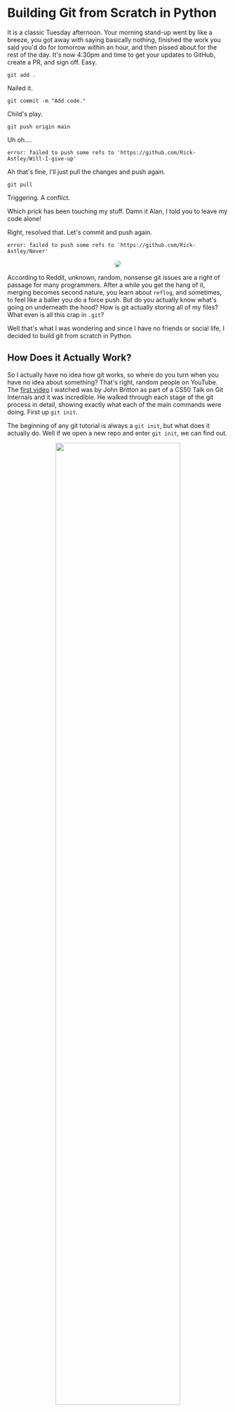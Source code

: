 # Building Git from Scratch in Python

It is a classic Tuesday afternoon. Your morning stand-up went by like a breeze, you got away with saying basically nothing, finished the work you said you'd do for tomorrow within an hour, and then pissed about for the rest of the day. It's now 4:30pm and time to get your updates to GitHub, create a PR, and sign off. Easy.

`git add .`

Nailed it.

`git commit -m "Add code."`

Child's play.

`git push origin main`

Uh oh....

`error: failed to push some refs to 'https://github.com/Rick-Astley/Will-I-give-up'`

Ah that's fine, I'll just pull the changes and push again.

`git pull`

Triggering. A conflict. <br>

Which prick has been touching my stuff. Damn it Alan, I told you to leave my code alone! <br>

Right, resolved that. Let's commit and push again.

`error: failed to push some refs to 'https://github.com/Rick-Astley/Never'`

<p align="center">
    <img src="./assets/facepalm.jpg" style="border-radius: 8px;" />
</p>

According to Reddit, unknown, random, nonsense git issues are a right of passage for many programmers. After a while you get the hang of it, merging becomes second nature, you learn about `reflog`, and sometimes, to feel like a baller you do a force push. But do you actually know what's going on underneath the hood? How is git actually storing all of my files? What even is all this crap in `.git`?

Well that's what I was wondering and since I have no friends or social life, I decided to build git from scratch in Python.


## How Does it Actually Work?

So I actually have no idea how git works, so where do you turn when you have no idea about something? That's right, random people on YouTube. The [first video](https://www.youtube.com/watch?v=lG90LZotrpo&t=396s&ab_channel=CS50) I watched was by John Britton as part of a CS50 Talk on Git Internals and it was incredible. He walked through each stage of the git process in detail, showing exactly what each of the main commands were doing. First up `git init`.

The beginning of any git tutorial is always a `git init`, but what does it actually do. Well if we open a new repo and enter `git init`, we can find out.

<p align="center">
    <img src="./assets/git_init.png" style="border-radius: 8px; width: 75%;" />
</p>

Cool, so `git init` adds a `.git` directory, which subsequently holds a bunch of stuff that I have no idea about, but it's a start!. They all seem pretty empty.  What do these folders actually do? Well, apparently this is where everything happens, this is git. Using the `tree {folder}` command to view the whole directory, we can see how `.git` changes as we begin adding and commiting files. What's the first thing that people normally add to a repo and then immediately ignore? That's right, a `README.md`.

Here's what the `.git` directory looks like when we add and commit a file. The key folder to look out for is `.git/objects`:

<br>

<!-- <p align="center">
    <div style="display: inline-block; width: 30%; text-align: center;">
        <p><strong>Before</strong></p>
        <img src="./assets/git_init_tree.png" alt="git_tree" style="vertical-align: top; width: 100%; border-radius: 8px;">
    </div>
    <div style="display: inline-block; width: 30%; text-align: center; margin-left: 1%; margin-right: 1%;">
        <p><strong>Add README</strong></p>
        <img src="./assets/add_readme.png" alt="git_add_readme" style="vertical-align: top; width: 100%; border-radius: 8px;">
    </div>
    <div style="display: inline-block; width: 30%; text-align: center;">
        <p><strong>Commit README</strong></p>
        <img src="./assets/commit_readme.png" alt="git_commit_readme" style="vertical-align: top; width: 100%; border-radius: 8px;">
    </div>
</p> -->

Before | Add README | Commit README
:---:|:---:|:---:
![git_tree](./assets/git_init_tree.png) | ![git_add_readme](./assets/add_readme.png) | ![git_commit_readme](./assets/commit_readme.png)

<br>

Brilliant.

So what the hell are these? Well, as the doctor said to me during my rectal examination, let's have a look inside and see. We can use the `git cat-file {filename}` command. The `{filename}` here includes the two character folder that the file is in, and usefully, we only have to write out the first several characters. Let's use it on the first file that was made, e69de29.

<p align="center">
    <img src="./assets/readme_cat-file.png" style="border-radius: 8px; width: 75%;" />
</p>

Well that was useless.

Or was it?! If you remember, the `README.md` file we created was actually empty, so having e69de29 also empty is exactly what we wanted all along! Bet you didn't see that coming, loser!

So let's try another, f93e3a perhaps.

<p align="center">
    <img src="./assets/tree_cat-file.png" style="border-radius: 8px; width: 75%;" />
</p>

Ah this has something in it. I recognise `README.md`, and that random string of letters and numbers looks very similar to the object that was created after adding the `README.md`. According to Mr. Britton, this is a Tree Object. A tree object is basically a representation of a directory. This one is quite plain because we only had a single file, but if we had multiple files and folders in our repo, we would have a row for each of them, containing the reference (that long string of random digits) and file/folder name. The files would be Blob Objects, and the folders would be Trees. This is basically how git builds out and saves the structure and content of repos.

The final object used by git (that my noob brain is aware of) is called a Commit Object, which contains a reference to the main tree for the current working directory, the author, and the commit message.

<p align="center">
    <img src="./assets/commit_cat-file.png" style="border-radius: 8px; width: 75%;" />
</p>

Cool! I still have a few questions, but I think we can build that.

<br>

## Building the Basics

So we need an `init` command, an `add` command, a `commit` command, and access from the terminal.

Let's start with the terminal. Obviously for git, you just type `git {command}`, however, I don't know how to do that. So, to avoid getting dragged off into the world of command line tools, we're going to use a workaround and just run a Python file and pass arguments to it. Our system is going to be called `lit` because why not, and the entry point is going to be `lit.py`.

When we run `lit.py` we need a way of passing the command we are going to run, with the associated arguments, for example, passing a commit message. We'll use `argparse` to do this. `argparse` is a nice library that allows us to define input arguments with some relatively straightforward code. We'll also use `loguru` as the logger because I like pretty colours ([Loguru GitHub](https://github.com/Delgan/loguru)).

Let's start by just taking in the name of a command and printing it to make sure everything is working smoothly. To do this, we'll define the parser, add the command argument, assign that to an `arguments` variable and log it.

<p align="center">
    <img src="./assets/lit_1.png" style="border-radius: 8px;" width="600"/>
</p>

Does this work?

<p align="center">
    <img src="./assets/lit_1_output.png" style="border-radius: 8px; width: 75%;" />
</p>

Excellent. Since I have no real idea of how the actual commands will actually work, we'll hold off on adding anything more until they are actually needed. Also, yes, I was doing this on a Sunday afternoon, I told you I had no friends. Anyway, let's move on and make the first command, `init`.

For `init`, we need to decide on the directory structure. At the moment, we won't need most of the rubbish in the `.git` file, we'll just cut it to specifically the folders we're using, which is actually just the `objects` directory. I'm sure the other stuff is important, but I barely understand things as they are, let alone having a bloody `hooks.fsmonitor-watchman.sample`, whatever the hell that is. Additionally, we're going to make one small tweak. In his demonstration, Mr Britton showed us how we can think of git working across multiple environments. You have your working area, which is your IDE, where you actually edit the code. You have the staging area, which is where your code goes when you use `git add`, and finally your repo, which is what happens when you use `git commit`. However, from what we've seen above, `add` duplicates the files you currently have in your working area to `.git/`. `commit` then creates a Tree object for your overall directory, as well as a Commit object. This flow doesn't fully line up with the environment analogy from Mr Britton, but I much prefer it how he says it, therefore, we're going to have a `staging/` area, which adds your whole working directory when you use `add`, and then moves this to `local/` area when you use `commit`. Under both of these, we'll have `object/` directories to hold the actual files. Why? Because it makes sense in my head. But isn't the original way better? Probably, but I'm writing this, so my house, my rules.

For `add`, we need the following structure:
```
.lit  
│
└───staging/objects
│   
└───local/objects
```

We'll make a folder `lit/` in our working directory to hold all of the associated functionality, and then we'll add an `initialise.py` file where we will add the logic for creating the `.lit/` folder. Finally, we'll add an `__init__.py` as we'll be calling this functionality from the `lit.py` file we made earlier.

```
lit  
│
└───__init__.py
│   
└───initialise.py
```

In `initialise.py`, the first thing we need to do is create a `.lit` directory. To do this, we can tap into the `os.system()`, which allows us to run shell commands from Python, and then call `mkdir` to make a directory. Let's log that `.lit` has been created while we're at it, and wrap it in a function called `create_dot_lit_directory()`.

<p align="center">
    <img src="./assets/add_lit_dir.png" style="border-radius: 8px;" width="600"/>
</p>

Perfect, and we can repeat for `staging/objects` and `local/objects`, using the `-p` flag after `mkdir` to create any parent directories where necessary (`staging/` and `local/`). We'll also do a quick check beforehand to see if lit has already been initialised and tell the user if it has. I'm not sure how git does this, but this is good enough for me.

<p align="center">
    <img src="./assets/add.png" style="border-radius: 8px;" width="600"/>
</p>

Cool, so how do we link this with our `lit.py` file so we can run it with an `init` command? If we think about the flow, we'll want to run `lit.py` with a command. Then based on that command, we want the programme to run the associated script. Here, we'd use the `init` command and we'd want `lit.py` to call `initialise.py`. Therefore, I'm thinking that we can have a middle layer, a script called `run.py`, that will take the parsed input from `lit.py` and call the wanted script based on the command. We can put `run.py` and `initialise.py` inside the `lit/` folder for organisation. 

<p align="center">
    <img src="./assets/diagrams/lit_init_diagram.png" style="border-radius: 8px;"/>
</p>

So to actually build `run.py`, we'll want a `run()` function and then some way of taking the command given, which is a string, and linking that to the `init.py` script. Further down the line, we'll want to do this for the other git commands too. This sounds like the perfect place to use an `Enum`.

If you aren't familiar, an `Enum` is an incredible object in Python. They are a class that lets you tie a given name to another object. They are somewhat similar to dictionaries, but they are immutable, so, regardless of how badly we screw up, we should always be referencing the right function. Additionally, they have good type hinting, so we know the values exist and are spelling them correctly. There are a lot more reasons, but these are pretty good ones.

Let's create an Enum called `LitCommands` and link the `init` terminal command to the `create_dot_lit_directory()` function, but without calling it. Not calling it in the Enum means we can reference `LitCommand[init].value`, shove a couple of these `()` on the end, and boom! We're calling the `create_dot_lit_directory()` script. 

<p align="center">
    <img src="./assets/lit_command_enum.png" style="border-radius: 8px;" width="600"/>
</p>

This will allow us to create our `run()` function. We want to take in the command line input from the user, the `init` command, get the associated function from the enum, assign it to a variable, `command_function`, and finally call it, `command_function()`.

<p align="center">
    <img src="./assets/run_run_incorrect.png" style="border-radius: 8px;" width="600"/>
</p>

Now we just call `run()` from `lit.py` and we should be groovy!

<p align="center">
    <img src="./assets/lit_run.png" style="border-radius: 8px;" width="600"/>
</p>

And let's give it a whirl, `python lit.py init`

<p align="center">
    <img src="./assets/init_error.png" style="border-radius: 8px;" width="600"/>
</p>

Shit.

So what's going on here? When we assigned the function within the `LitCommand` enum, Python takes the function to be a **method** of the class, rather than an attribute. We can see this if we use `LitCommand.init()` at the beginning of the `run()` function rather than `LitCommand[command].value`. Everything works smoothly. Instead, since `init` (without the brackets) isn't a member of the Enum, we get a `KeyError` when we try and do `LitCommand["init"]`. To get around this, we can use a sneaky Python function call `partial`, which is from the `functool` library. It takes a function as the first argument and returns to us a function that we can call elsewhere in the programme as and when required. Since we're not directly assigning a function to an Enum member, it doesn't take to to be a method, and we can reference it as `LitComment["init"]` just as we want.

<p align="center">
    <img src="./assets/lit_command_enum_partial.png" style="border-radius: 8px;" width="600"/>
</p>

Now when we run `python lit.py init`, we get.

<p align="center">
    <img src="./assets/lit_init.png" style="border-radius: 8px;" width="600"/>
</p>

Fucking money.

## Lit Add

Sweet, we have our directory to start storing stuff, let's start adding things. To do this with git, we use the `git add` command, followed by the files we want to add or just `.` if we want to add everything new. When we do this, copies are created for each of the files that we want to move across. Our implementation is going to be slightly different, and slightly more inefficient as it will involve more moving of files. When we call `lit add`, we are going to add all of the staging files to a `staging` directory, and only move them to the `local/` storage when we `commit`.

We'll start with making a `lit/add.py` file to contain the functionality, with `add_to_staging()` as the main function. Seems reasonable enough. Unlike with `init.py` and `create_dot_lit_directory()`, this function will actually take arguments, the list of files that we want to add. We can type hint this with a list of strings, `List[str]`. One other argument that we want to account for is if the user passes `.`, which is to just add everything new. For now, we will just add everything, which works because if we're adding old stuff that is already committed, there will basically be no change as it will simply be overwritten with the exact same file. To separate between a list of files and `.`, we'll use a simple `if` statement.

Let's deal with `.` as it's more general.

So what's the actual plan? We want to copy all of the files and folders in the working directory to `.lit/staging/objects/`. More than that, if we look back to what git does when we add a file:

<p align="center">
    <img src="./assets/add_readme.png" style="border-radius: 8px;" width="400"/>
</p>

We also change the name. What is this name? It's the SHA-1 hash of the file's contents (I think it also hashes random header information and a bunch of other crap, but we'll ignore that for now). So we don't need to just copy the file across, we also need to hash the contents and rename it. The final slice of magic is that git takes the first two characters of this hash, and turns them into the parent folder name. This helps with folder organisation, rather than just having a bunch of random files. For completeness, it will also compress the file, but I'm just going to pretend that doesn't happen. Too complicated.

So, what we need is to copy all of the files in our working directory to `.lit/staging/objects/` and then update the name with the hash. Seems simple enough. Oh wait, what about the directories? We need to copy them across too and save them as Tree Objects. Hmmm, let's just fix that when we come to it. Let's start of simple.

The game plan is as follows:
1. Go through every file in our current working directory.
2. For every file, get the hash to use as the file name.
3. Copy the file to the `.lit/staging/objects/` directory and change the name.

### Walking Through The Directory

`os` provides us with a really nice function, `os.walk()`. `os.walk()` takes a path as the input and loops over all of the directories from that point onwards. Seems pretty ideal if you ask me. So going through each of the directories and get a list of files, loop over each of the files, hash them, and copy them to our staging directory. Easy peasy.

<p align="center">
    <img src="./assets/os_walk.png" style="border-radius: 8px;" width="600"/>
</p>

Wait, shit, how do you hash things. Wait, what the hell even is hashing?

One second....

<iframe width="560" height="315" src="https://www.youtube.com/embed/DMtFhACPnTY" frameborder="0" allow="accelerometer; autoplay; clipboard-write; encrypted-media; gyroscope; picture-in-picture" allowfullscreen></iframe>

[Computerphile to the rescue.](https://www.youtube.com/watch?v=DMtFhACPnTY&ab_channel=Computerphile)

Okay, so, I'm definitely not going to code that from scratch, git is hard enough. Absraction, activate! And just like that `hashlib` has appeared and can do all the hard work for us.

It would be good if we had a function that takes in a file and returns the hash of its contents. Using `hashlib`, we need to create a `sha1()` object using `hashlib.sha1()`, then pass the file through the `.update({data})` function, and finally call `.hexdigest()` and bada-bing bada-boom, we have our hash.

<p align="center">
    <img src="./assets/hash_file.png" style="border-radius: 8px;" width="600"/>
</p>

Actual, rather than passing the file to the function, why don't we just pass the filename. We're far more likely to be working with a filename than a variable containing a whole file anyway. Let's update the function to accept a file path, and read the file as part of the function's logic.

<p align="center">
    <img src="./assets/hash_filepath.png" style="border-radius: 8px;" width="600"/>
</p>

<p align="center">
    <img src="./assets/add_to_staging_fail_1.png" style="border-radius: 8px;" width="600"/>
</p>

So we have a function, `add_to_staging()` that takes a list of files as the argument. We ignore the files and then walk through the entire directory, hashing all of the files as we go. We just need to add the `add` command to `lit/run.py`, linking it to the `add_to_staging()` function, which should be straightforward enough.

<p align="center">
    <img src="./assets/lit_command_add.png" style="border-radius: 8px;" width="600"/>
</p>

Nice, let's give this a go. The command should be `python lit.py add`.

<p align="center">
    <img src="./assets/lit_add_fail_2.png" style="border-radius: 8px;" width="600" />
</p>

Not bad, it worked for the first few files, then breaks. So what do the working files have in common?

<p align="center">
    <img src="./assets/mukduk_directory.png" style="border-radius: 8px;" width="600" />
</p>

They're all base files in my working directory. Whereas `run.py`, where the error is, that's a file within the `lit/` folder. So what's happening is that `os.walk()` is going through the working directory no problem. But, when it's hitting the folders and sub-files, it's providing just the individual file name. This is then a problem for our hashing function because it's trying to find `run.py`, but that doesn't exist. What the function needs is `lit/run.py`. Unfortunately this will happen to all files not directly in our working directory because we are running the functions from our working directory. All filepaths need to be relative to this directory. So the solution is to just pass the filepath relative to our working directory and that should solve the problem. How do we do this?

Luckily, our old friend `os.walk()` gives us another helping hand. When going through all of the files, it also gives us a `root`. The `root` is the path from the root directory on our machine to the directory we are currently looping through. For me, this is initially `/Users/thomaschia/Code/mukduk`, and then goes to `/Users/thomaschia/Code/mukduk/lit`, and so on. Therefore, if we take the `root` and join it with the file name, that will give us the full path and our hashing function will be able to find the correct file.

Let's give that a spin, `python lit.py add`.

I mean, there were no errors, and technically it did exactly what it was meant to...just not quite what I wanted.

<p align="center">
    <img src="./assets/lit_add_too_many_files.png" style="border-radius: 8px;" />
</p>

It went through and found the hashes for literally everthing in my current directory, virtual environments, libraries, everything. Solution, we need a `.gitignore`. For now, this can just be a list of files and folders, I doubt it'll be that long, and then, just before we loop over all of the files, we exclude the ones in that list.

`IGNORED_DIRS = [".lit", ".git", "venv", "__pycache__", ".env"]`

<p align="center">
    <img src="./assets/add_ignore.png" style="border-radius: 8px;" />
</p>

Here we are updating the `files` and `dirs` variables inplace when we are looping through, ignoring the directories and files specified in `IGNORED_DIRS`. The way `os.walk()` is designed, it will only access directories whose names remain in the `dirs` variable. So, when we run `python lit.py add` now we get....

<p align="center">
    <img src="./assets/add_ignore_output.png" style="border-radius: 8px;" />
</p>

Excellent, much more in line with what we are after. I can see this logic growing as we start to look at directories, so let's break this off into a function called `get_files_and_hashes()`, which will return a dictionary of filenames and their associated references. It will take in a `path` as a parameter. However, we don't just want a list of straight files, we also need some concept of the directory structure. So where a file is within a directory, we need to know that. Luckily, this shouldn't be too complicated, as we have the full path already, we can get the relative path easily by comparing the full path to the `path` parameter passed.

<p align="center">
    <img src="./assets/lit_add_relative_path.png" style="border-radius: 8px;" />
</p>

Now we need to return the list of files and hashes so that we can use it to copy the files into the staging area and create the necessary Tree Objects to represent the structure of the repo. Based on what we are currently returning, we'll be able to tease this out as we have the relative file path, so I think the best bet is to create a `NamedTuple` of the relative path and the hash, and return a list of these. I shall name this `FileHash`. Planning ahead, we can then loop over each of these, splitting the path at the first `/` and building the Trees from there.

<p align="center">
    <img src="./assets/file_hash.png" style="border-radius: 8px;" />
</p>

Things are starting to come together. Next we need to copy the files across to our `.lit/staging/objects/` directory. We'll start by looping over our `files_and_hashes` variable. From the hash, we need the first two characters for the directory name and the remaining for the filename. This structure is used to avoid just a massive block of all the files you've ever committed. Let's then check if the directory exists, and create it if not. Then we can use `os.system()` to copy the file from our working directory to the staging area.

<p align="center">
    <img src="./assets/add_copy_files.png" style="border-radius: 8px;" />
</p>

Almost there, the next stage of the `add` is to create the Tree Objects to get the structure of the repo. We should be able to do this from within the same loop as copying the files across and given there might be multiple sub-directories and we'll be wanting to create a Tree for all of them, this seems like the kind of place recursion would come in handy. Therefore, we'll start by breaking our into a new function called `get_tree_object()`.

Actually, I don't think that would work. We need all of the files that come under a particular folder in order to create the tree. Therefore, with a separate function, we'd need to be passing the entire list of FileHash objects, going through them each time, and pulling out the relevant sub-directories. There has to be a better way. And looking at what we've already done, the `os.walk()` function is already going through all of the folders, surely there is some way we can just use that.

So what we need is a hash of all of the files inside a directory. We can get that by taking all of the individual file hashes and just hashing those. So what we actually need for each directory is a list of the sub-files and their hashes. The `get_files_and_hashes()` function is already doing that. So, if we just loop over all the directories in `os.walk()`, surely we can just call the function recursively and it'll output exactly what we want. Right? We get a list of hashes, hash them all together and that should be the hash for our tree.

<p align="center">
    <img src="./assets/directory_hashes.png" style="border-radius: 8px;" />
</p>

I think that works. Now we just need to convert it to the `FileHash` object and can append it to our `files_and_hashes` list. Although, the list isn't just `FileHash`s now, so we should probably update the name. `ObjectHash`, that'll do. We're also going to need to add some extra attributes to it. We are hashing files or directories, so we'll add `object_type` so we know what the underlying object is. Let's also give it a name for the file/directory it represents, `object_name`.

<p align="center">
    <img src="./assets/files_and_hashes.png" style="border-radius: 8px;" />
</p>

And there we have it, the meat and potatoes of the `add` command. So, currently we have a list of all of the files and folders in our working directory, with their associated hashes, as well as some other information. Now we need to copy the actual files themselves across to `.lit/staging/objects/`, create Tree Objects for the folders, and finally add some kind of reference so we know which files contains the main tree for the whole repo. Let's start with the files. This should be straightforward enough as we can loop through all the files and use the `os.system()` command, like we did with `init` to make the `.lit/` folder, but we'll use `cp` rather than `mkdir`. Actually, now we mention it, we will need to `mkdir`. Remember how the files are stored, first we have a folder of the first two characters from the hash and then the file name is the rest of it. So we should check if the first two characters exist as a directory already, and then create it if not. Copying should be relatively straightforward too, we can just do `cp {original_file_location} {location_to_copy_to}`.

<p align="center">
    <img src="./assets/add_copy_files_2.png" style="border-radius: 8px;" />
</p>

For the directories, it might be slightly more complicated. We don't want to copy anything across, we want to create whole new Tree Objects. If I remember correct, they contain a list of items representing the elements of the directory, including the object type, the hash of the object, and the original file/directory name. So, as we're looping through the list of `ObjectHash`s, we can check if the `object_type` is `directory` and if it is, create the tree. This will involve going through all of the `ObjectHash`s again and finding all of the objects that have the directory in question as the parent. Two slight problems. One, looping over everything again seems quite inefficient, and two, we don't know what an object's parent is. For the first one, I'm going to just ignore it. Poof, the problem is gone. For the second one, we should be able to just add `parent` as an additional attribute to the `ObjectHash`. Then, when we are looping over all of the files again, we can just check if the parent name is the same as the directory's name. If it is, we can add it to a `sub_tree` list, which will include exactly what we need, mainly the object type, the hash, and the original name. Cool!

<p align="center">
    <img src="./assets/sub_tree.png" style="border-radius: 8px;" />
</p>

Now we can create the tree file in our staging area. First, let's check that the first two characters of the hash exist, as we did with the files. And then we can write a file that has each element in `sub_tree` as a new line. Easy.

<p align="center">
    <img src="./assets/create_trees.png" style="border-radius: 8px;" />
</p>

There's actually another thing to do before we exit out of the loop of `files_and_hashes` and that is to create a final tree of the current working directory. This will be a tree, like above, but only containing files and folders that are directly in our base directory. Luckily, having the `parent` will come in handy, as all of those files and folders will have a `parent` of `""`. So, in a similar way we did with the `sub_tree`, we can create a list of all of the base files and just append anything new. For the hash, we can start with a base hash, and update it with the hashes of the objects contained. We'll need a `current_tree` list and a `current_tree_hash` that will, surprisingly, store the hash. Then, to get the final hash of the current tree, we can call `.hexdigest()` once we exit the loop.

<p align="center">
    <img src="./assets/current_tree.png" style="border-radius: 8px;" />
</p>

Almost there!

We can now save the tree just like we did with the sub-trees.

<p align="center">
    <img src="./assets/save_current_tree.png" style="border-radius: 8px;" />
</p>

And then finally, we need a reference to the main tree of the repo, so we know where to start if we wanted to rebuild. This can be as simple as a file with the a single line containing the current tree reference and a string telling us that it is a tree. We will call this the `add_reference` and save it to `.lit/`

<p align="center">
    <img src="./assets/add_to_staging_v1.png" style="border-radius: 8px;" />
</p>

And there we have it, in all its glory. Isn't she beautiful! Let's give her a test run, `python lit.py add`

<p align="center">
    <img src="./assets/add_log.png" style="border-radius: 8px;" width="600"/>
</p>

<p align="center">
    <img src="./assets/add_dot_lit_files.png" style="border-radius: 8px;" width="600"/>
</p>

<p align="center">
    <img src="./assets/add_reference.png" style="border-radius: 8px;" width="600"/>
</p>

<p align="center">
    <img src="./assets/current_tree_file.png" style="border-radius: 8px;" width="600"/>
</p>

It works!!! It fucking works!!!! We have a bunch of files in our staging area, our `add_reference` files contains a pointer to a file, and when we go to that file, it's a tree for the current fucking working directory!!!! PARTYYYYYYYYY.

Might need to take a holiday after that.

## Lit Commit

The final of the stage of the standard commiting process is, of course, `git commit`.

In actual git this creates the tree object for the overall directory as well as creating a Commit Object. We've already created the overall tree, so the equivalent stage for us is to move the files from our staging directory to our local repository, which is stored in `.lit/local/objects/`. That should be straightfoward enough. The second part is is the same. As we found out at the beginning, the Commit Object is basically a pointer to the latest tree for the directory as well as a commit message. This is stored in the same way as everything else, by hashing it and using that as the file name.

Another question is, once we do this and have added everything to the local repo, how do we know which file contains the latest commit? Git stores this information in a file called `HEAD`. You can see this if you use `git cat-file -p HEAD` when inside `.git`. I think I might do it slightly differently and hold a pointer to the latest Commit Object in the `HEAD` file to avoid duplicating data.

We can start by making a new file called `commit.py` and we'll set it up in much the same way as `add.py` and `initialise.py`. We'll call the function `commit_files_to_local()` and it'll take a string as an input, which will represent the commit message. First we can check that a message has been provided with a cheeky `if message:`. Then we need to copy the contents of the `.lit/staging/objects/` across to `.lit/local/objects/`. We could just loop through everything like we did to copy the files originally, with `os.system()` and `cp`, but there's actually a better way. Since we want to copy the entire folder, we can use the `rsync` command, which synchronises files and directories from one location to another. The only time I've ever used it before was syncing a folder from my laptop to a cloud server, but it should do the trick here. Then we can use the classic `rm -rf` to remove all of the files from staging.

<p align="center">
    <img src="./assets/commit_rsync.png" style="border-radius: 8px;" />
</p>

Excellent, now for the Commit Object. We basically have what we need in the `add_reference` we made earlier, so we can just move that and add a message. The `add_reference` is saved as a tuple, so we'll need to read it in as such, or we'll get a random string with brackets that we don't want. This is straightforward enough because we can use the `ast` module and do `ast.literal_eval()`. This function takes in a string and evaluates the expression into a Python data type, which is exactly what we need! Once we have that read in, we can build what goes into the commit file. We'll shape it as a tuple, like with the trees, and we can include the message, the type of file we are pointing at (which will always be a tree), the reference of the overall tree for this commit, and one more thing. Git works by building a long history of commits that all link together, so it'd probably be useful to have a reference to the parent commit, that way we can follow the history back through time. There's a slight issue because we don't have that yet, but let's power through.

<p align="center">
    <img src="./assets/commit_tuple.png" style="border-radius: 8px;" />
</p>

Now that we have the data to go into the commit, we need to hash it to get the filename and reference. We'll do this in exactly the same way we've done it before, creating a `hashlib.sha1()` object and updating it with the necessary text. Then we'll create the necessary directory if it doesn't exist and write the commit data to the Commit Object. The `add_reference` has served its purpose, so we can go ahead and get rid of it.

<p align="center">
    <img src="./assets/commit_object.png" style="border-radius: 8px;" />
</p>

The finishing line is in sight! Next, imagine that we have messed up and want to reset to our latest commit. We know all the data is in our `.lit/` folder, and one of the objects will have the tree structure of the working directory. But which one...

Clearly, we need to store which the latest commit is. Looking at a cheeky `.git/` folder, this information is stored in a `HEAD` file at the top of the `.git/` folder, so we'll just copy that. I originally ignored this when creating `init` because I didn't know or care what it was, but alas, now we need it, so back to `initialise.py`. Let's add another statement to create a `HEAD` file directly under `.lit/`. We don't actually have a starting commit object, so let's just leave it empty on creation.

<p align="center">
    <img src="./assets/head_file.png" style="border-radius: 8px;" />
</p>

Perfect, so now we have that, back in `commit.py` we can update the `HEAD` reference to be the current commit object. This can be a simple open and write. Also, now that we have a `.lit/HEAD` file that contains the previous commit reference, earlier in the function, we can read this in and add it to our commit object. Talk about two birds with one stone! This should still work even on the first run because it'll just be reading in an empty string.

<p align="center">
    <img src="./assets/commit_final.png" style="border-radius: 8px;" />
</p>

Now let's hook it up to the rest of the pipeline in `run.py`. We can import and add it to `LitCommand()` with the key `commit`. Also, we can't forget that a commit needs a message as well, so we need a way of providing that. Time to go even further back and hit up `lit.py`. We can add arguments here, and let's add an optional `--m` flag where the user can input the commit message. This has created a slight issue though because for some of our lit commands, we need to pass arguments, but we don't for others. I think my solution might get a little ugly.

We'll parse the arguments as normal, this returns a `Namespace` object that holds the arguments. What I want to do is assign the `command` argument to a variable, remove it from the list of args, and check if the resulting list of args is empty. If it is, then we can just run the command on its own, as we have been doing, `run.run(command)`. However, if it isn't, then we should pass the arguments to the run function as well, `run.run(command, arguments)`. This could create issues as we aren't explicitly specifying the arguments that are passed in conjunction with the command, but we can handle that in the logic of the command itself.

The `Namespace` object is somewhat like a dictionary and we can directly transform it into one with `vars(arguments)`. From there, we can assign and remove the command argument at the same time using `.pop()`. With `command` removed, the arguments dictionary should now be empty or contain only arguments, so we can use a simple `if` statement to decide we run with arguments or without.

<p align="center">
    <img src="./assets/run_args_dict.png" style="border-radius: 8px;" />
</p>

Let's test it out with `python lit.py add`.

Shit!

`add_to_staging() takes 0 positional arguments but 1 was given`.

It looks like we're passing an argument, so I guess something is going wrong with what we've just written. Let's print out `args_dict` just before we perform the `if` check to see what it looks like.

<p align="center">
    <img src="./assets/args_dict_m.png" style="border-radius: 8px;" width="600"/>
</p>

Ah, so it seems that, even though the `m` argument is optional, it is still included in the collection of arguments, just with a `None` value. So if we go through the dictionary and remove everything with a `None` value, we should be good.

<p align="center">
    <img src="./assets/lit_main_args_dict_fixed.png" style="border-radius: 8px;" />
</p>

We will also need to add similar logic to `run.py` to handle cases where arguments are and are not passed. `if` statement to the rescue!

<p align="center">
    <img src="./assets/run_final.png" style="border-radius: 8px;" width="600"/>
</p>

Thinking ahead, while the message is an optional argument, if someone runs `commit`, we always want them to provide one. Thankfully, we have our nice error handling in `commit.py` that will error out if no message is provided. That was definitely planned and not coincidental at all. In `commit.py`, let's update the error description. Oh, I see that I thought I would be able to pass the argument with only a single `-`, how naive and moronic. Let's throw a second `-` in there.

<p align="center">
    <img src="./assets/commit_error_message_final.png" style="border-radius: 8px;" />
</p>

So....ladies and gentlemen, I think we might have done it. I think we might have built git from scratch!!!! Adding and committing anyway, branching, checking out and.....merging, that's for another day. Right, let's delete our `.lit/` folder and take this thing for a spin.

### init

<p align="center">
    <img src="./assets/init_logs_final.png" style="border-radius: 8px;" width="600"/>
</p>

<p align="center">
    <img src="./assets/init_files_final.png" style="border-radius: 8px;" width="600"/>
</p>


### add

<p align="center">
    <img src="./assets/add_logs_final.png" style="border-radius: 8px;" width="600"/>
</p>

<p align="center">
    <img src="./assets/add_files_final.png" style="border-radius: 8px;" width="600"/>
</p>


### commit

<p align="center">
    <img src="./assets/commit_logs_final.png" style="border-radius: 8px;" width="600"/>
</p>

<p align="center">
    <img src="./assets/commit_files_final.png" style="border-radius: 8px;" width="600"/>
</p>

It works!!! It fucking works!!!!

Let's really check, what's in `HEAD`

`cc0de7fa7a06322202adaaf313eb5292336f3966`

Okay, let's go to `cc/0de7fa7a06322202adaaf313eb5292336f3966` file. That should be a commit object.

<p align="center">
    <img src="./assets/cc_file.png" style="border-radius: 8px;" width="600"/>
</p>

YESSSSS. Okay, next test, let's go to the tree that it's pointing to, that should be the structure of the working directory. `cd36a94dd91b4b0a694e84e8864eab6d3aa9589a`.

<p align="center">
    <img src="./assets/cd_file.png" style="border-radius: 8px;" width="600"/>
</p>

No fucking way!!!! This is actually working, okay, so `db6640235b9a0604d314b54820c3012ea979c2e4` should just be our `lit.py` file.

<p align="center">
    <img src="./assets/db_file.png" style="border-radius: 8px;" width="600">
</p>

I might cry.

I can't believe it actually works!! And now I actually have a clearer picture of what's going on with git! This is amazing!!!

And with that, I think I'm going to sign off. But I'll be back. I can hear rumblings of much more dangerous git functions....

## References

Git Internals by John Britton of GitHub - CS50 Tech Talk - https://www.youtube.com/watch?v=lG90LZotrpo&t=396s&ab_channel=CS50

SHA: Secure Hashing Algorithm - Computerphile - Dr Mike Pound - https://www.youtube.com/watch?v=DMtFhACPnTY&ab_channel=Computerphile


